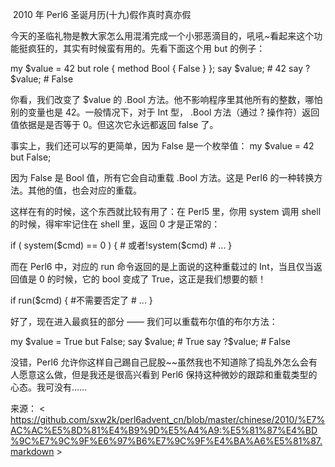 ​ 2010 年 Perl6 圣诞月历(十九)假作真时真亦假


今天的圣临礼物是教大家怎么用混淆完成一个小邪恶滴目的，吼吼~看起来这个功能挺疯狂的，其实有时候蛮有用的。先看下面这个用 but 的例子：

my $value = 42 but role { method Bool  { False } };
say $value;    # 42
say ?$value;   # False

你看，我们改变了 $value 的 .Bool 方法。他不影响程序里其他所有的整数，哪怕别的变量也是 42。一般情况下，对于 Int 型， .Bool 方法（通过 ? 操作符）返回值依据是是否等于 0。但这次它永远都返回 false 了。

事实上，我们还可以写的更简单，因为 False 是一个枚举值：
my $value = 42 but False;

因为 False 是 Bool 值，所有它会自动重载 .Bool 方法。这是 Perl6 的一种转换方法。其他的值，也会对应的重载。

这样在有的时候，这个东西就比较有用了：在 Perl5 里，你用 system 调用 shell 的时候，得牢牢记住在 shell 里，返回 0 才是正常的：

if ( system($cmd) == 0 ) {  # 或者!system($cmd)
    # ...
}

而在 Perl6 中，对应的 run 命令返回的是上面说的这种重载过的 Int，当且仅当返回值是 0 的时候，它的 bool 变成了 True，这正是我们想要的额！

if run($cmd) {  #不需要否定了
    # ...
}

好了，现在进入最疯狂的部分 —— 我们可以重载布尔值的布尔方法：

my $value = True but False;
say $value;    # True
say ?$value;   # False

没错，Perl6 允许你这样自己踢自己屁股~~虽然我也不知道除了捣乱外怎么会有人愿意这么做，但是我还是很高兴看到 Perl6 保持这种微妙的跟踪和重载类型的心态。我可没有……

来源： < https://github.com/sxw2k/perl6advent_cn/blob/master/chinese/2010/%E7%AC%AC%E5%8D%81%E4%B9%9D%E5%A4%A9:%E5%81%87%E4%BD%9C%E7%9C%9F%E6%97%B6%E7%9C%9F%E4%BA%A6%E5%81%87.markdown >  